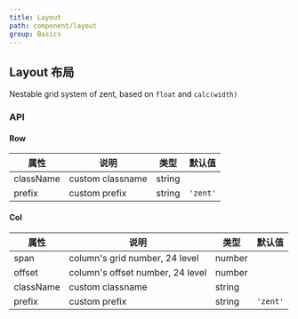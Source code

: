 ```yaml
---
title: Layout
path: component/layout
group: Basics
---
```


## Layout 布局

Nestable grid system of zent, based on `float` and `calc(width)`

### API

#### Row

| 属性        | 说明     | 类型     | 默认值      |
| --------- | ------ | ------ | -------- |
| className | custom classname | string |          |
| prefix    | custom prefix  | string | `'zent'` |

#### Col

| 属性        | 说明         | 类型     | 默认值      |
| --------- | ---------- | ------ | -------- |
| span      | column's grid number, 24 level | number |          |
| offset    | column's offset number, 24 level | number |          |
| className | custom classname     | string |          |
| prefix    | custom prefix     | string | `'zent'` |
